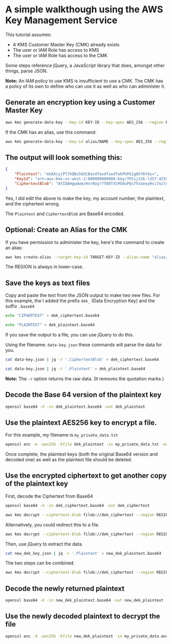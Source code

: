 # A simple walkthough using the AWS Key Management Service

This tutorial assumes:

* A KMS Customer Master Key (CMK) already exists
* The user or IAM Role has access to KMS
* The user or IAM Role has access to the CMK

Some steps reference jQuery, a JavaScript library that does, amongst other things, parse JSON.  

**Note:** An IAM policy to use KMS is insufficient to use a CMK.  The CMK has a policy of its own to define who can use it as well as who can administer it.

## Generate an encryption key using a Customer Master Key

```bash
aws kms generate-data-key --key-id KEY-ID --key-spec AES_256 --region REGION
```
If the CMK has an alias, use this command:

```bash
aws kms generate-data-key --key-id alias/NAME --key-spec AES_256 --region REGION
```

## The output will look something this:

```json
{
    "Plaintext": "ebAXcyjPTJhQBv5GUCBasdfasdfasdfakPhPG1g0hf6Y4s=",
    "KeyId": "arn:aws:kms:us-west-2:000000000000:key/7h5ij15k-l357-425m-8978-n02opq68530",
    "CiphertextBlob": "AYIDAHgwdwm/Hnr0Uyr7fD0T4lM58uPQs7VsGeoyHvi7ozlGLAE0ot6dZ9LFXBSVt4RfrnQEAAAAfjB8BgkqhkiG9w0BBwagbzBtAgEAMGgGCSqGSIb3DQEHATAeB123456BZQMEAS4wEQQMKArNWUaVG8QN5viUAgEQgDvOx3AXakKYH9k8d3CoTcwxDBchKWF8euIbQwQhxpadKFhk7dSpZbJhHPexhNn4yMD9Qh0aAHUVckFq2w=="
}
```

Yes, I did edit the above to make the key, my account number, the plaintext, and the ciphertext wrong.

The `Plaintext` and `CiphertextBlob` are Base64 encoded.

## Optional: Create an Alias for the CMK

If you have permission to administer the key, here's the command to create an alias:

```bash
aws kms create-alias --target-key-id TARGET-KEY-ID --alias-name "alias/NAME" --region REGION
```

The REGION is always in lower-case.

## Save the keys as text files

Copy and paste the text from the JSON output to make two new files.  For this example, the I added the prefix `dek_` (Data Encryption Key) and the suffix `.base64`

```bash
echo "CIPHERTEXT" > dek_ciphertext.base64
```

```bash
echo "PLAINTEXT" > dek_plaintext.base64
```

If you save the output to a file, you can use jQuery to do this.

Using the filename: `data-key.json` these commands will parse the data for you.

```bash
cat data-key.json | jq -r '.CiphertextBlob' > dek_ciphertext.base64
```

```bash
cat data-key.json | jq -r '.Plaintext' > dek_plaintext.base64
```

**Note:** The `-r` option returns the raw data.  (It removes the quotation marks.)

## Decode the Base 64 version of the plaintext key

```bash
openssl base64 -d -in dek_plaintext.base64 -out dek_plaintext
```

## Use the plaintext AES256 key to encrypt a file.

For this example, my filename is `my_private_data.txt`

```bash
openssl enc -e -aes256 -kfile dek_plaintext -in my_private_data.txt -out my_private_data.encrypted
```

Once complete, the plaintext keys (both the original Base64 version and decoded one) as well as the plaintext file should be deleted.  

## Use the encrypted ciphertext to get another copy of the plaintext key

First, decode the Ciphertext from Base64

```bash
openssl base64 -d -in dek_ciphertext.base64 -out dek_ciphertext
```

```bash
aws kms decrypt --ciphertext-blob fileb://dek_ciphertext --region REGION
```

Alternatively, you could redirect this to a file.

```bash
aws kms decrypt --ciphertext-blob fileb://dek_ciphertext --region REGION > new_dek_key.json
```

Then, use jQuery to extract the data.

```bash
cat new_dek_key.json | jq -r '.Plaintext' > new_dek_plaintext.base64
```

The two steps can be combined.

```bash
aws kms decrypt --ciphertext-blob fileb://dek_ciphertext --region REGION | jq -r '.Plaintext' > new_dek_plaintext.base64
```
## Decode the newly returned plaintext

```bash
openssl base64 -d -in new_dek_plaintext.base64 -out new_dek_plaintext
```

## Use the newly decoded plaintext to decrypt the file

```bash
openssl enc -d -aes256 -kfile new_dek_plaintext -in my_private_data.encrypted -out my_private_data.decrypted
```


